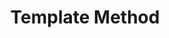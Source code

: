 ---
layout: default
title: "Template Method"
modified:
categories: behavioral
excerpt:
tags: []
image:
  feature:
  teaser: nav/400X250.png
  thumb:
---